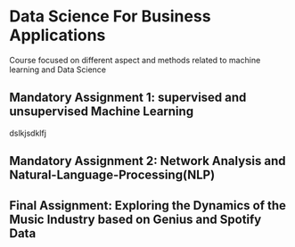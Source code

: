 # Data Science For Business Applications

Course focused on different aspect and methods related to machine learning and Data Science

## Mandatory Assignment 1: supervised and unsupervised Machine Learning

dslkjsdklfj 

## Mandatory Assignment 2: Network Analysis and Natural-Language-Processing(NLP)

## Final Assignment: Exploring the Dynamics of the Music Industry based on Genius and Spotify Data
